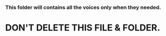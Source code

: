 ### This folder will contains all the voices only when they needed.

# DON'T DELETE THIS FILE & FOLDER.